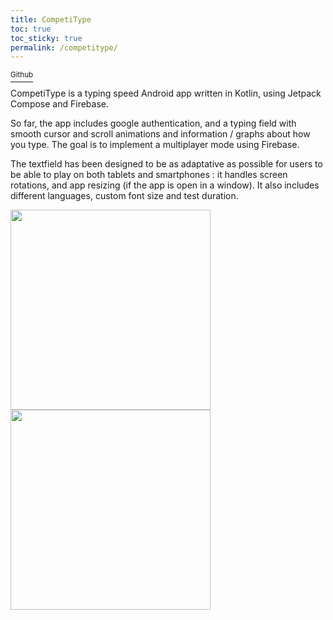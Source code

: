 ```yaml
---
title: CompetiType
toc: true
toc_sticky: true
permalink: /competitype/
---
```


<a href="https://github.com/StokastX/CompetiType" class=""> <sup><i class="fa-brands fa-github"></i> Github</sup></a>

CompetiType is a typing speed Android app written in Kotlin, using Jetpack Compose and Firebase.

So far, the app includes google authentication, and a typing field with smooth cursor and scroll animations and information / graphs about how you type. The goal is to implement a multiplayer mode using Firebase. 
<p>
The textfield has been designed to be as adaptative as possible for users to be able to play on both tablets and smartphones : it handles screen rotations, and app resizing (if the app is open in a window). It also includes different languages, custom font size and test duration.
</p>

<p>
  <img src="https://github.com/Patoche692/Competitype/assets/54531293/de5da7f2-dd75-4925-b54f-593ab6fb792b" width="320"/>
  <img src="https://github.com/Patoche692/Competitype/assets/54531293/3c77166f-053a-4c2f-984d-5a424012d70b" width="320"/>
</p>
